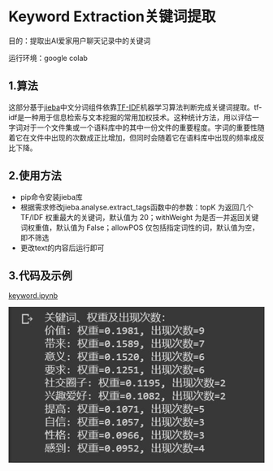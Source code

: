 # Keyword Extraction关键词提取
目的：提取出AI爱家用户聊天记录中的关键词

运行环境：google colab

## 1.算法
这部分基于[jieba](https://github.com/fxsjy/jieba)中文分词组件依靠[TF-IDF](https://scikit-learn.org/stable/modules/generated/sklearn.feature_extraction.text.TfidfVectorizer.html)机器学习算法判断完成关键词提取。tf-idf是一种用于信息检索与文本挖掘的常用加权技术。这种统计方法，用以评估一字词对于一个文件集或一个语料库中的其中一份文件的重要程度。字词的重要性随着它在文件中出现的次数成正比增加，但同时会随着它在语料库中出现的频率成反比下降。

## 2.使用方法
+ pip命令安装jieba库
+ 根据需求修改jieba.analyse.extract_tags函数中的参数：topK 为返回几个 TF/IDF 权重最大的关键词，默认值为 20；withWeight 为是否一并返回关键词权重值，默认值为 False；allowPOS 仅包括指定词性的词，默认值为空，即不筛选
+ 更改text的内容后运行即可

## 3.代码及示例
[keyword.ipynb](keyword.ipynb)

![example_keyword.JPG](example_keyword.JPG)
